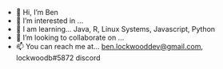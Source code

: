 - 👋 Hi, I’m Ben
- 👀 I’m interested in ...
- 🌱 I am learning... Java, R, Linux Systems, Javascript, Python
- 💞️ I’m looking to collaborate on ...
- 📫 You can reach me at... ben.lockwooddev@gmail.com, lockwoodb#5872 discord

<!---
lockwoodben/lockwoodben is a ✨ special ✨ repository because its `README.md` (this file) appears on your GitHub profile.
You can click the Preview link to take a look at your changes.
--->
